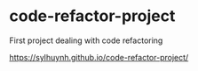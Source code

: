 # code-refactor-project
First project dealing with code refactoring

https://sylhuynh.github.io/code-refactor-project/
